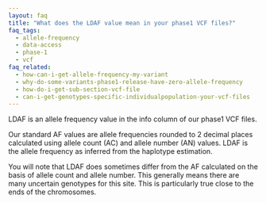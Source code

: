```yaml
---
layout: faq
title: "What does the LDAF value mean in your phase1 VCF files?"
faq_tags:
  - allele-frequency
  - data-access
  - phase-1
  - vcf
faq_related:
  - how-can-i-get-allele-frequency-my-variant
  - why-do-some-variants-phase1-release-have-zero-allele-frequency
  - how-do-i-get-sub-section-vcf-file
  - can-i-get-genotypes-specific-individualpopulation-your-vcf-files
---
```

                    
LDAF is an allele frequency value in the info column of our phase1 VCF files.

Our standard AF values are allele frequencies rounded to 2 decimal places calculated using allele count (AC) and allele number (AN) values. LDAF is the allele frequency as inferred from the haplotype estimation.

You will note that LDAF does sometimes differ from the AF calculated on the basis of allele count and allele number. This generally means there are many uncertain genotypes for this site. This is particularly true close to the ends of the chromosomes.
